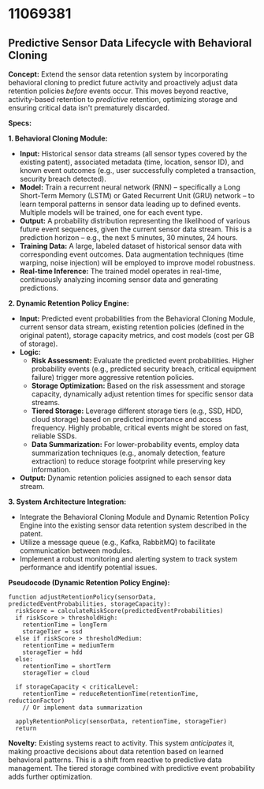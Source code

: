 # 11069381

## Predictive Sensor Data Lifecycle with Behavioral Cloning

**Concept:** Extend the sensor data retention system by incorporating behavioral cloning to predict future activity and proactively adjust data retention policies *before* events occur. This moves beyond reactive, activity-based retention to *predictive* retention, optimizing storage and ensuring critical data isn't prematurely discarded.

**Specs:**

**1. Behavioral Cloning Module:**

*   **Input:** Historical sensor data streams (all sensor types covered by the existing patent), associated metadata (time, location, sensor ID), and known event outcomes (e.g., user successfully completed a transaction, security breach detected).
*   **Model:** Train a recurrent neural network (RNN) – specifically a Long Short-Term Memory (LSTM) or Gated Recurrent Unit (GRU) network – to learn temporal patterns in sensor data leading up to defined events.  Multiple models will be trained, one for each event type.
*   **Output:**  A probability distribution representing the likelihood of various future event sequences, given the current sensor data stream.  This is a prediction horizon – e.g., the next 5 minutes, 30 minutes, 24 hours.
*   **Training Data:**  A large, labeled dataset of historical sensor data with corresponding event outcomes. Data augmentation techniques (time warping, noise injection) will be employed to improve model robustness.
*   **Real-time Inference:** The trained model operates in real-time, continuously analyzing incoming sensor data and generating predictions.

**2. Dynamic Retention Policy Engine:**

*   **Input:** Predicted event probabilities from the Behavioral Cloning Module, current sensor data stream, existing retention policies (defined in the original patent), storage capacity metrics, and cost models (cost per GB of storage).
*   **Logic:**
    *   **Risk Assessment:** Evaluate the predicted event probabilities.  Higher probability events (e.g., predicted security breach, critical equipment failure) trigger more aggressive retention policies.
    *   **Storage Optimization:** Based on the risk assessment and storage capacity, dynamically adjust retention times for specific sensor data streams.
    *   **Tiered Storage:** Leverage different storage tiers (e.g., SSD, HDD, cloud storage) based on predicted importance and access frequency.  Highly probable, critical events might be stored on fast, reliable SSDs.
    *   **Data Summarization:** For lower-probability events, employ data summarization techniques (e.g., anomaly detection, feature extraction) to reduce storage footprint while preserving key information.
*   **Output:** Dynamic retention policies assigned to each sensor data stream.

**3. System Architecture Integration:**

*   Integrate the Behavioral Cloning Module and Dynamic Retention Policy Engine into the existing sensor data retention system described in the patent.
*   Utilize a message queue (e.g., Kafka, RabbitMQ) to facilitate communication between modules.
*   Implement a robust monitoring and alerting system to track system performance and identify potential issues.

**Pseudocode (Dynamic Retention Policy Engine):**

```
function adjustRetentionPolicy(sensorData, predictedEventProbabilities, storageCapacity):
  riskScore = calculateRiskScore(predictedEventProbabilities)
  if riskScore > thresholdHigh:
    retentionTime = longTerm
    storageTier = ssd
  else if riskScore > thresholdMedium:
    retentionTime = mediumTerm
    storageTier = hdd
  else:
    retentionTime = shortTerm
    storageTier = cloud
  
  if storageCapacity < criticalLevel:
    retentionTime = reduceRetentionTime(retentionTime, reductionFactor)
    // Or implement data summarization

  applyRetentionPolicy(sensorData, retentionTime, storageTier)
  return
```

**Novelty:** Existing systems react to activity. This system *anticipates* it, making proactive decisions about data retention based on learned behavioral patterns. This is a shift from reactive to predictive data management. The tiered storage combined with predictive event probability adds further optimization.
